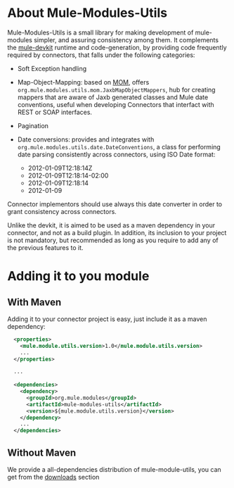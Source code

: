 # About Mule-Modules-Utils

Mule-Modules-Utils is a small library for making development of mule-modules simpler, and assuring consistency among them. It complements the [mule-devkit](https://github.com/mulesoft/mule-devkit) runtime and code-generation, by providing code frequently required by connectors, that falls under the following categories:

* Soft Exception handling

* Map-Object-Mapping: based on [MOM](https://github.com/zauberlabs/commons-mom), offers `org.mule.modules.utils.mom.JaxbMapObjectMappers`, hub for creating mappers that are aware of Jaxb generated classes and Mule date conventions, useful when developing Connectors that interfact with REST or SOAP interfaces. 

* Pagination

* Date conversions: provides and integrates with `org.mule.modules.utils.date.DateConventions`, a class for performing date parsing consistently across connectors, using ISO Date format: 

  * 2012-01-09T12:18:14Z
  * 2012-01-09T12:18:14-02:00
  * 2012-01-09T12:18:14
  * 2012-01-09
 
 Connector implementors should use always this date converter in order to grant consistency across connectors. 

Unlike the devkit, it is aimed to be used as a maven dependency in your connector, and not as a build plugin. In addition, its inclusion to your project is not mandatory, but recommended as long as you require to add any of the previous features to it. 


# Adding it to you module

## With Maven

Adding it to your connector project is easy, just include it as a maven dependency:

```xml
  <properties>
    <mule.module.utils.version>1.0</mule.module.utils.version>
    ...
  </properties>

  ...
  
  <dependencies>
    <dependency>
      <groupId>org.mule.modules</groupId>
      <artifactId>mule-modules-utils</artifactId>
      <version>${mule.module.utils.version}</version>
    </dependency>
    ...
  </dependencies>
```

## Without Maven
 
We provide a all-dependencies distribution of mule-module-utils, you can get from the [downloads](downloads) section
